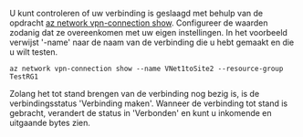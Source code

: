 U kunt controleren of uw verbinding is geslaagd met behulp van de opdracht [az network vpn-connection show](/cli/azure/network/vpn-connection#show). Configureer de waarden zodanig dat ze overeenkomen met uw eigen instellingen. In het voorbeeld verwijst '-name' naar de naam van de verbinding die u hebt gemaakt en die u wilt testen.

```azurecli
az network vpn-connection show --name VNet1toSite2 --resource-group TestRG1
```

Zolang het tot stand brengen van de verbinding nog bezig is, is de verbindingsstatus 'Verbinding maken'. Wanneer de verbinding tot stand is gebracht, verandert de status in 'Verbonden' en kunt u inkomende en uitgaande bytes zien.